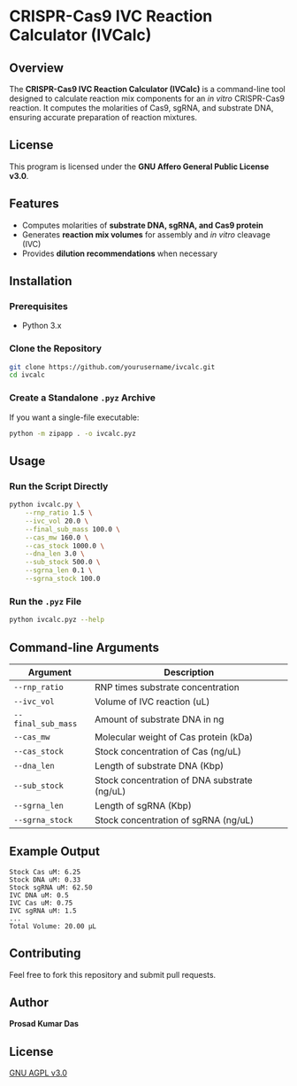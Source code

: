 # CRISPR-Cas9 IVC Reaction Calculator (IVCalc)

## Overview
The **CRISPR-Cas9 IVC Reaction Calculator (IVCalc)** is a command-line tool designed to calculate reaction mix components for an *in vitro* CRISPR-Cas9 reaction. It computes the molarities of Cas9, sgRNA, and substrate DNA, ensuring accurate preparation of reaction mixtures.

## License
This program is licensed under the **GNU Affero General Public License v3.0**.

## Features
- Computes molarities of **substrate DNA, sgRNA, and Cas9 protein**
- Generates **reaction mix volumes** for assembly and *in vitro* cleavage (IVC)
- Provides **dilution recommendations** when necessary

## Installation

### Prerequisites
- Python 3.x

### Clone the Repository
```sh
git clone https://github.com/yourusername/ivcalc.git
cd ivcalc
```

### Create a Standalone `.pyz` Archive
If you want a single-file executable:
```sh
python -m zipapp . -o ivcalc.pyz
```

## Usage

### Run the Script Directly
```sh
python ivcalc.py \
    --rnp_ratio 1.5 \
    --ivc_vol 20.0 \
    --final_sub_mass 100.0 \
    --cas_mw 160.0 \
    --cas_stock 1000.0 \
    --dna_len 3.0 \
    --sub_stock 500.0 \
    --sgrna_len 0.1 \
    --sgrna_stock 100.0
```

### Run the `.pyz` File
```sh
python ivcalc.pyz --help
```

## Command-line Arguments
| Argument | Description |
|----------|-------------|
| `--rnp_ratio` | RNP times substrate concentration |
| `--ivc_vol` | Volume of IVC reaction (uL) |
| `--final_sub_mass` | Amount of substrate DNA in ng |
| `--cas_mw` | Molecular weight of Cas protein (kDa) |
| `--cas_stock` | Stock concentration of Cas (ng/uL) |
| `--dna_len` | Length of substrate DNA (Kbp) |
| `--sub_stock` | Stock concentration of DNA substrate (ng/uL) |
| `--sgrna_len` | Length of sgRNA (Kbp) |
| `--sgrna_stock` | Stock concentration of sgRNA (ng/uL) |

## Example Output
```
Stock Cas uM: 6.25
Stock DNA uM: 0.33
Stock sgRNA uM: 62.50
IVC DNA uM: 0.5
IVC Cas uM: 0.75
IVC sgRNA uM: 1.5
...
Total Volume: 20.00 μL
```

## Contributing
Feel free to fork this repository and submit pull requests.

## Author
**Prosad Kumar Das**

## License
[GNU AGPL v3.0](https://www.gnu.org/licenses/agpl-3.0.html)
